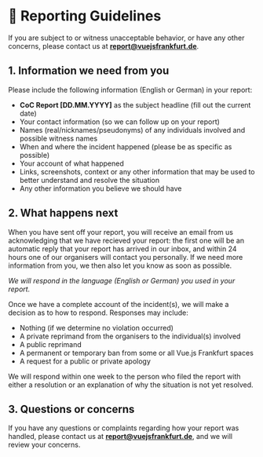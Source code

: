 # :police_car: Reporting Guidelines

If you are subject to or witness unacceptable behavior, or have any other concerns, please contact us at ****report@vuejsfrankfurt.de****.

## 1. Information we need from you

Please include the following information (English or German) in your report:

- **CoC Report [DD.MM.YYYY]** as the subject headline (fill out the current date)
- Your contact information (so we can follow up on your report)
- Names (real/nicknames/pseudonyms) of any individuals involved and possible witness names
- When and where the incident happened (please be as specific as possible)
- Your account of what happened
- Links, screenshots, context or any other information that may be used to better understand and resolve the situation
- Any other information you believe we should have

## 2. What happens next

When you have sent off your report, you will receive an email from us acknowledging that we have recieved your report: the first one will be an automatic reply that your report has arrived in our inbox, and within 24 hours one of our organisers will contact you personally. If we need more information from you, we then also let you know as soon as possible.

*We will respond in the language (English or German) you used in your report.*

Once we have a complete account of the incident(s), we will make a decision as to how to respond. Responses may include:

- Nothing (if we determine no violation occurred)
- A private reprimand from the organisers to the individual(s) involved
- A public reprimand
- A permanent or temporary ban from some or all Vue.js Frankfurt spaces
- A request for a public or private apology

We will respond within one week to the person who filed the report with either a resolution or an explanation of why the situation is not yet resolved.

## 3. Questions or concerns

If you have any questions or complaints regarding how your report was handled, please contact us at **report@vuejsfrankfurt.de**, and we will review your concerns.
